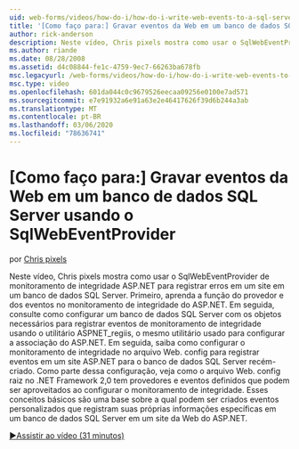 ```yaml
---
uid: web-forms/videos/how-do-i/how-do-i-write-web-events-to-a-sql-server-database-using-the-sqlwebeventprovider
title: '[Como faço para:] Gravar eventos da Web em um banco de dados SQL Server usando o SqlWebEventProvider | Microsoft Docs'
author: rick-anderson
description: Neste vídeo, Chris pixels mostra como usar o SqlWebEventProvider de monitoramento de integridade ASP.NET para registrar erros em um site em um banco de dados SQL Server. Primeiro, limpar...
ms.author: riande
ms.date: 08/28/2008
ms.assetid: d4c08844-fe1c-4759-9ec7-66263ba678fb
msc.legacyurl: /web-forms/videos/how-do-i/how-do-i-write-web-events-to-a-sql-server-database-using-the-sqlwebeventprovider
msc.type: video
ms.openlocfilehash: 601da044c0c9679526eecaa09256e0100e7ad571
ms.sourcegitcommit: e7e91932a6e91a63e2e46417626f39d6b244a3ab
ms.translationtype: MT
ms.contentlocale: pt-BR
ms.lasthandoff: 03/06/2020
ms.locfileid: "78636741"
---
```

# <a name="how-do-i-write-web-events-to-a-sql-server-database-using-the-sqlwebeventprovider"></a>[Como faço para:] Gravar eventos da Web em um banco de dados SQL Server usando o SqlWebEventProvider

por [Chris pixels](https://twitter.com/chrispels)

Neste vídeo, Chris pixels mostra como usar o SqlWebEventProvider de monitoramento de integridade ASP.NET para registrar erros em um site em um banco de dados SQL Server. Primeiro, aprenda a função do provedor e dos eventos no monitoramento de integridade do ASP.NET. Em seguida, consulte como configurar um banco de dados SQL Server com os objetos necessários para registrar eventos de monitoramento de integridade usando o utilitário ASPNET\_regiis, o mesmo utilitário usado para configurar a associação do ASP.NET. Em seguida, saiba como configurar o monitoramento de integridade no arquivo Web. config para registrar eventos em um site ASP.NET para o banco de dados SQL Server recém-criado. Como parte dessa configuração, veja como o arquivo Web. config raiz no .NET Framework 2,0 tem provedores e eventos definidos que podem ser aproveitados ao configurar o monitoramento de integridade. Esses conceitos básicos são uma base sobre a qual podem ser criados eventos personalizados que registram suas próprias informações específicas em um banco de dados SQL Server em um site da Web do ASP.NET.

[&#9654;Assistir ao vídeo (31 minutos)](https://channel9.msdn.com/Blogs/ASP-NET-Site-Videos/how-do-i-write-web-events-to-a-sql-server-database-using-the-sqlwebeventprovider)
